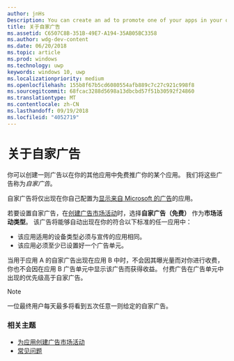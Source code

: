 ```yaml
---
author: jnHs
Description: You can create an ad to promote one of your apps in your other apps, for free. We call these house ads.
title: 关于自家广告
ms.assetid: C6507C8B-351B-49E7-A194-35AB05BC3358
ms.author: wdg-dev-content
ms.date: 06/20/2018
ms.topic: article
ms.prod: windows
ms.technology: uwp
keywords: windows 10, uwp
ms.localizationpriority: medium
ms.openlocfilehash: 155b8f67b5cd6080554afb889c7c27c921c998f8
ms.sourcegitcommit: 68fcac3288d5698a13dbcbd57f51b30592f24860
ms.translationtype: MT
ms.contentlocale: zh-CN
ms.lasthandoff: 09/19/2018
ms.locfileid: "4052719"
---
```

# <a name="about-house-ads"></a>关于自家广告


你可以创建一则广告以在你的其他应用中免费推广你的某个应用。 我们将这些广告称为*自家广告*。

自家广告将仅出现在你自己配置为[显示来自 Microsoft 的广告](../monetize/display-ads-in-your-app.md)的应用。

若要设置自家广告，在[创建广告市场活动](create-an-ad-campaign-for-your-app.md)时，选择**自家广告（免费）** 作为**市场活动类型**。 该广告将能够自动出现在你的符合以下标准的任一应用中：

-   该应用适用的设备类型必须与宣传的应用相同。
-   该应用必须至少已设置好一个广告单元。

当用于应用 A 的自家广告出现在应用 B 中时，不会因其曝光量而对你进行收费，你也不会因在应用 B 广告单元中显示该广告而获得收益。 付费广告在广告单元中出现的优先级高于自家广告。

>[!NOTE]
> 一位最终用户每天最多将看到五次任意一则给定的自家广告。

 

### <a name="related-topics"></a>相关主题


* [为应用创建广告市场活动](create-an-ad-campaign-for-your-app.md)
* [常见问题](common-questions.md)
